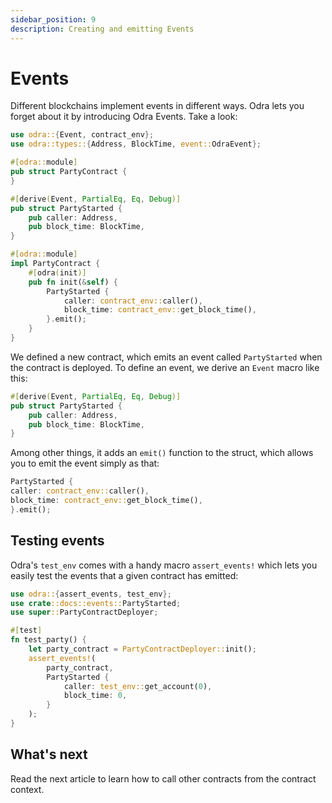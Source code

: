 ```yaml
---
sidebar_position: 9
description: Creating and emitting Events
---
```


# Events

Different blockchains implement events in different ways. Odra lets you forget about it by introducing
Odra Events. Take a look:

```rust title="examples/src/docs/events.rs"
use odra::{Event, contract_env};
use odra::types::{Address, BlockTime, event::OdraEvent};

#[odra::module]
pub struct PartyContract {
}

#[derive(Event, PartialEq, Eq, Debug)]
pub struct PartyStarted {
    pub caller: Address,
    pub block_time: BlockTime,
}

#[odra::module]
impl PartyContract {
    #[odra(init)]
    pub fn init(&self) {
        PartyStarted {
            caller: contract_env::caller(),
            block_time: contract_env::get_block_time(),
        }.emit();
    }
}
```

We defined a new contract, which emits an event called `PartyStarted` when the contract is deployed.
To define an event, we derive an `Event` macro like this:

```rust title="examples/src/docs/events.rs"
#[derive(Event, PartialEq, Eq, Debug)]
pub struct PartyStarted {
    pub caller: Address,
    pub block_time: BlockTime,
}
```

Among other things, it adds an `emit()` function to the struct, which allows you to emit the event simply
as that:

```rust title="examples/src/docs/events.rs"
PartyStarted {
caller: contract_env::caller(),
block_time: contract_env::get_block_time(),
}.emit();
```

## Testing events

Odra's `test_env` comes with a handy macro `assert_events!` which lets you easily test the events that a given contract has emitted:

```rust title="examples/src/docs/events.rs"
use odra::{assert_events, test_env};
use crate::docs::events::PartyStarted;
use super::PartyContractDeployer;

#[test]
fn test_party() {
    let party_contract = PartyContractDeployer::init();
    assert_events!(
        party_contract,
        PartyStarted {
            caller: test_env::get_account(0),
            block_time: 0,
        }
    );
}
```

## What's next
Read the next article to learn how to call other contracts from the contract context.
